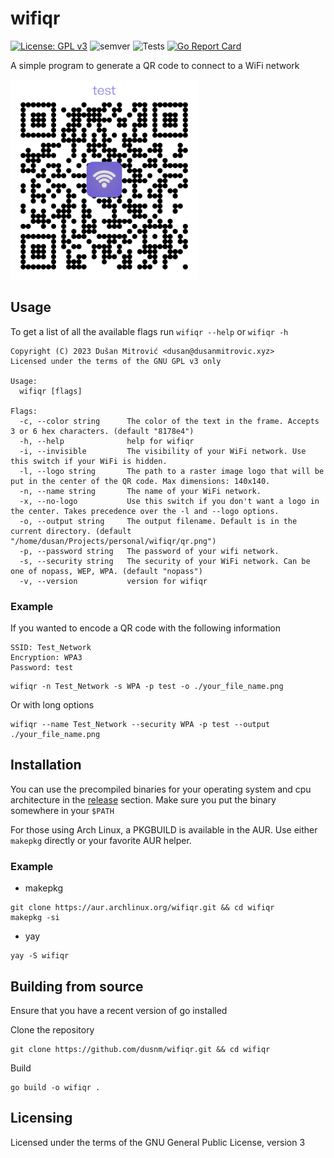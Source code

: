 # wifiqr

[![License: GPL v3](https://img.shields.io/badge/License-GPLv3-blue.svg)](https://www.gnu.org/licenses/gpl-3.0)
![semver](https://img.shields.io/badge/semver-1.2.2-blue)
![Tests](https://github.com/dusnm/jmbg/actions/workflows/test.yml/badge.svg?branch=main)
[![Go Report Card](https://goreportcard.com/badge/github.com/dusnm/wifiqr)](https://goreportcard.com/report/github.com/dusnm/wifiqr)

A simple program to generate a QR code to connect to a WiFi network

<img src="https://github.com/dusnm/wifiqr/blob/main/res/example.png?raw=true" height="320" width="300" alt="Example QR code">

## Usage
To get a list of all the available flags run `wifiqr --help` or `wifiqr -h`
```
Copyright (C) 2023 Dušan Mitrović <dusan@dusanmitrovic.xyz>
Licensed under the terms of the GNU GPL v3 only

Usage:
  wifiqr [flags]

Flags:
  -c, --color string      The color of the text in the frame. Accepts 3 or 6 hex characters. (default "8178e4")
  -h, --help              help for wifiqr
  -i, --invisible         The visibility of your WiFi network. Use this switch if your WiFi is hidden.
  -l, --logo string       The path to a raster image logo that will be put in the center of the QR code. Max dimensions: 140x140.
  -n, --name string       The name of your WiFi network.
  -x, --no-logo           Use this switch if you don't want a logo in the center. Takes precedence over the -l and --logo options.
  -o, --output string     The output filename. Default is in the current directory. (default "/home/dusan/Projects/personal/wifiqr/qr.png")
  -p, --password string   The password of your wifi network.
  -s, --security string   The security of your WiFi network. Can be one of nopass, WEP, WPA. (default "nopass")
  -v, --version           version for wifiqr
```

### Example
If you wanted to encode a QR code with the following information
```
SSID: Test_Network
Encryption: WPA3
Password: test
```

```shell
wifiqr -n Test_Network -s WPA -p test -o ./your_file_name.png
```

Or with long options
```shell
wifiqr --name Test_Network --security WPA -p test --output ./your_file_name.png
```

## Installation
You can use the precompiled binaries for your operating system and cpu architecture in the [release](https://github.com/dusnm/wifiqr/releases/latest) section.
Make sure you put the binary somewhere in your `$PATH`

For those using Arch Linux, a PKGBUILD is available in the AUR. Use either `makepkg` directly or your favorite AUR helper.

### Example
* makepkg
```shell
git clone https://aur.archlinux.org/wifiqr.git && cd wifiqr
makepkg -si
```
* yay
```shell
yay -S wifiqr
```

## Building from source
Ensure that you have a recent version of go installed

Clone the repository
```shell
git clone https://github.com/dusnm/wifiqr.git && cd wifiqr
```

Build
```shell
go build -o wifiqr .
```

## Licensing
Licensed under the terms of the GNU General Public License, version 3
